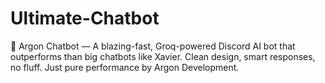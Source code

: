# Ultimate-Chatbot
💬 Argon Chatbot — A blazing-fast, Groq-powered Discord AI bot that outperforms than big chatbots like Xavier. Clean design, smart responses, no fluff. Just pure performance by Argon Development.
